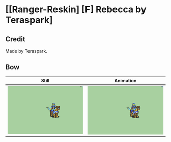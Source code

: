 # [\[Ranger-Reskin\] \[F\] Rebecca by Teraspark]

## Credit

Made by Teraspark.
	
## Bow

| Still | Animation |
| :---: | :-------: |
| ![Bow still](./Bow_000.png) | ![Bow animation](./Bow.gif) |
